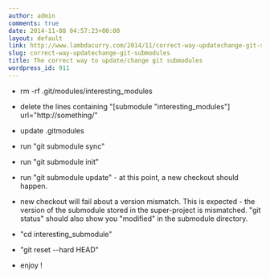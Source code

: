 ```yaml
---
author: admin
comments: true
date: 2014-11-08 04:57:23+00:00
layout: default
link: http://www.lambdacurry.com/2014/11/correct-way-updatechange-git-submodules/
slug: correct-way-updatechange-git-submodules
title: The correct way to update/change git submodules
wordpress_id: 911
---
```



	
  * rm -rf .git/modules/interesting_modules

	
  * delete the lines containing "[submodule "interesting_modules"] url="http://something/"

	
  * update .gitmodules

	
  * run "git submodule sync"

	
  * run "git submodule init"

	
  * run "git submodule update" - at this point, a new checkout should happen.

	
  * new checkout will fail about a version mismatch. This is expected - the version of the submodule stored in the super-project is mismatched. "git status" should also show you "modified" in the submodule directory.

	
  * "cd interesting_submodule"

	
  * "git reset --hard HEAD"

	
  * enjoy !


